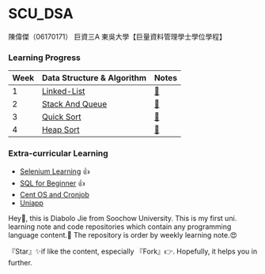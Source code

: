 # SCU_DSA



陳偉傑（06170171）
巨資三A
東吳大學【巨量資料管理學士學位學程】

### Learning Progress
| Week  | Data Structure & Algorithm | Notes |
| ------------- | ------------- | ------------- |
| 1  | [Linked-List](https://github.com/sefx5ever/SCU_DSA/tree/master/Week_1)  | [📌](https://hackmd.io/@9CYR6Dt4Spaq5KQt88pXvg/H1wfxQv_B) |
| 2  | [Stack And Queue](https://github.com/sefx5ever/SCU_DSA/tree/master/Week_2)  | [📌](https://hackmd.io/@9CYR6Dt4Spaq5KQt88pXvg/Hk9ykiUtB) |
| 3  | [Quick Sort](https://github.com/sefx5ever/SCU_DSA/tree/master/Week_3)  | [📌](https://hackmd.io/@9CYR6Dt4Spaq5KQt88pXvg/H1MK1iUFH) |
| 4  | [Heap Sort](https://github.com/sefx5ever/SCU_DSA/tree/master/Week_4)  | [📌](https://hackmd.io/@9CYR6Dt4Spaq5KQt88pXvg/SJEcyiUtH) |

### Extra-curricular Learning
* [Selenium Learning](https://hackmd.io/@9CYR6Dt4Spaq5KQt88pXvg/ryBnJPwdr) 👍
* [SQL for Beginner](https://hackmd.io/@9CYR6Dt4Spaq5KQt88pXvg/rkNG5vLwB) 👍
* [Cent OS and Cronjob](https://hackmd.io/@9CYR6Dt4Spaq5KQt88pXvg/r1Qesa1uS)
* [Uniapp](https://hackmd.io/@9CYR6Dt4Spaq5KQt88pXvg/SJeW85FgB)

Hey🙌, this is Diabolo Jie from Soochow University.
This is my first uni. learning note and code repositories which contain any programming language content.🎉
The repository is order by weekly learning note.😍

『Star』✨if like the content, especially 『Fork』👉.
Hopefully, it helps you in further.



                                                                         
